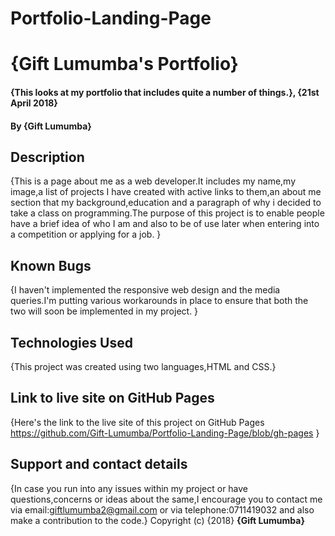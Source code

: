 # Portfolio-Landing-Page
# {Gift Lumumba's Portfolio}
#### {This looks at my portfolio that includes quite a number of things.}, {21st April 2018}
#### By **{Gift Lumumba}**
## Description
{This is a page about me as a web developer.It includes my name,my image,a list of projects I have created with active links to them,an about me section that my background,education and a paragraph of why i decided to take a class on programming.The purpose of this project is to enable people have a brief idea of who I am and also to be of use later when entering into a competition or applying for a job. }
## Known Bugs
{I haven't implemented the responsive web design and the media queries.I'm putting various workarounds in place to ensure that both the two will soon be implemented in my project. }
## Technologies Used
{This project was created using two languages,HTML and CSS.}
## Link to live site on GitHub Pages
{Here's the link to the live site of this project on GitHub Pages https://github.com/Gift-Lumumba/Portfolio-Landing-Page/blob/gh-pages }
## Support and contact details
{In case you run into any issues within my project or have questions,concerns or ideas about the same,I encourage you to contact me via email:giftlumumba2@gmail.com or via telephone:0711419032 and also make a contribution to the code.}
Copyright (c) {2018} **{Gift Lumumba}**
  
